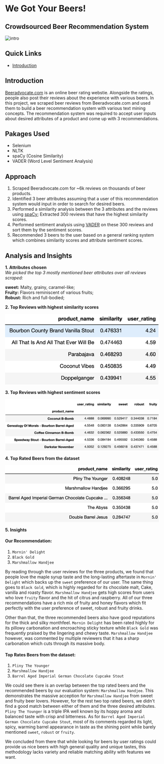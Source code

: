 # We Got Your Beers!  
## Crowdsourced Beer Recommendation System  
![intro](https://user-images.githubusercontent.com/47257479/102526570-7b536380-4061-11eb-923e-9d017298c5ca.jpg)  

## Quick Links  
- [Introduction](https://github.com/haohe1113/beer-rmcd-system/blob/main/README.md#Introduction)  


## Introduction  
[Beeradvocate.com](https://www.beeradvocate.com/) is an online beer rating webstie. Alongside the ratings, people also post their reviews about the experience with various beers. In this project, we scraped beer reviews from Beeradvocate.com and used them to build a beer recommendation system with various text mining concepts. The recommendation system was required to accept user inputs about desired attributes of a product and come up with 3 recommendations.   

## Pakages Used  
* Selenium  
* NLTK  
* spaCy (Cosine Similarity)  
* VADER (Word Level Sentiment Analysis)  

## Approach  
1. Scraped Beeradvocate.com for ~6k reviews on thousands of beer products.  
2. Identified 3 beer attributes assuming that a user of this recommendation system would input in order to search for desired beers.  
3. Performed a similarity analysis between the 3 attributes and the reviews using [spaCy](https://github.com/explosion/spaCy); Extracted 300 reviews that have the highest similarity scores.  
4. Performed sentiment analysis using [VADER](https://github.com/cjhutto/vaderSentiment) on these 300 reviews and sort them by the sentiment scores.  
5. Recommended 3 beers to the user based on a general ranking system which combines similarity scores and attribute sentiment scores.  

## Analysis and Insights  
 
**1. Attributes chosen**  
*We picked the top 3 mostly mentioned beer attributes over all reviews scraped:*    

**sweet:** Malty, grainy, caramel-like;  
**Fruity:** Flavors reminiscent of various fruits;                                                                   
**Robust:** Rich and full-bodied;    

**2. Top Reviews with highest similarity scores**  

![Alt Text](cos_similarity.png)  

**3. Top Reviews with highest sentiment scores**  

![Alt Text](sentiment.png)  

**4. Top Rated Beers from the dataset**

![Alt Text](user_rating.png)  

**5. Insights**  

#### Our Recommendation: 
1. `Mornin' Delight`  
2. `Black Gold`  
3. `Marshmallow Handjee`  

By reading through the user reviews for the three products, we found that people love the maple syrup taste and the long-lasting aftertaste in `Mornin' Delight` which backs up the `sweet` preference of our user. The same thing goes to `Black Gold`, which is highly regarded for its chocolate malt, Cake, vanilla and roasty flavor. `Marshmallow Handjee` gets high scores from users who love `fruity` flavor and the hit of citrus and raspberry. All of our three recommendations have a rich mix of fruity and honey flavors which fit perfectly with the user preference of sweet, robust and fruity drinks.   

Other than that, the three recommended beers also have good reputations for the thick and silky monthfeel. `Mornin Delight` has been rated highly for its pillowy carbonation and encroaching sticky texture while `Black Gold` was frequently praised by the lingering and chewy taste. `Marshmallow Handjee` however, was commented by multiple reviewers that it has a sharp carbonation which cuts through its massive body.  

#### Top Rates Beers from the dataset:  
1. `Pliny The Younger`  
2. `Marshmallow Handjee`  
3. `Barrel Aged Imperial German Chocolate Cupcake Stout`  

We could see there is an overlap between the top rated beers and the recommended beers by our evaluation system: `Marshmallow Handjee`. This demonstrates the massive acception for `Marshmallow Handjee` from sweet and fruity beer lovers. However, for the rest two top rated beers, we didn't find a good match between either of them and the three desired attributes. `Pliny The Younger` is a triple IPA well known by its hoppy aroma and balanced taste with crisp and bitterness. As for `Barrel Aged Imperial German Chocolate Cupcake Stout`, most of its comments regarded its light, spicy, warming barrel appearance in taste as the shining point while barely mentioned `sweet`, `robust` or `fruity`.  

We concluded from there that while looking for beers by user ratings could provide us nice beers with high general quality and unique tastes, this methodology lacks variety and reliable matching ability with features we want.  



